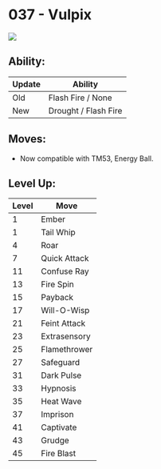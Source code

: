 # 037 - Vulpix
![][037]

## Ability:

Update | Ability
---    | ---
Old    | Flash Fire / None
New    | Drought / Flash Fire

## Moves:

 - Now compatible with TM53, Energy Ball.

## Level Up:

Level | Move
---   | ---
  1   | Ember
  1   | Tail Whip
  4   | Roar
  7   | Quick Attack
 11   | Confuse Ray
 13   | Fire Spin
 15   | Payback
 17   | Will-O-Wisp
 21   | Feint Attack
 23   | Extrasensory
 25   | Flamethrower
 27   | Safeguard
 31   | Dark Pulse
 33   | Hypnosis
 35   | Heat Wave
 37   | Imprison
 41   | Captivate
 43   | Grudge
 45   | Fire Blast



[037]: /img/pokemon/037.png
